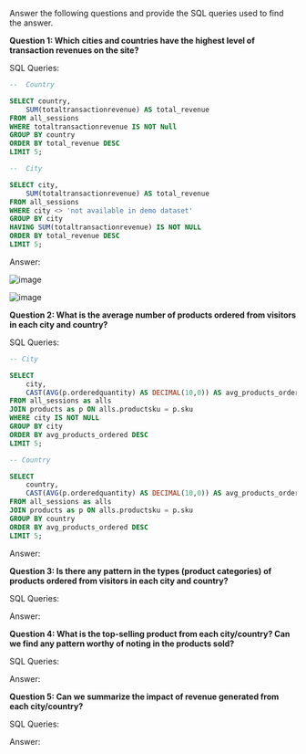 Answer the following questions and provide the SQL queries used to find the answer.

    
**Question 1: Which cities and countries have the highest level of transaction revenues on the site?**


SQL Queries: 
```SQL
--  Country

SELECT country, 
    SUM(totaltransactionrevenue) AS total_revenue
FROM all_sessions
WHERE totaltransactionrevenue IS NOT Null
GROUP BY country
ORDER BY total_revenue DESC
LIMIT 5;
```
```SQL
--  City

SELECT city, 
    SUM(totaltransactionrevenue) AS total_revenue
FROM all_sessions
WHERE city <> 'not available in demo dataset'
GROUP BY city
HAVING SUM(totaltransactionrevenue) IS NOT NULL
ORDER BY total_revenue DESC
LIMIT 5;
```



Answer:

![image](https://github.com/rlmrezende/SQL-Project/assets/128871261/839a384f-6538-431e-b66d-c95e8c4e971d)


![image](https://github.com/rlmrezende/SQL-Project/assets/128871261/4deb225a-0ee5-4b07-bd5b-2fa2b344c413)


**Question 2: What is the average number of products ordered from visitors in each city and country?**


SQL Queries:
````SQL
-- City

SELECT 
	city,
	CAST(AVG(p.orderedquantity) AS DECIMAL(10,0)) AS avg_products_ordered
FROM all_sessions as alls
JOIN products as p ON alls.productsku = p.sku
WHERE city IS NOT NULL
GROUP BY city
ORDER BY avg_products_ordered DESC
LIMIT 5;
````
````SQL
-- Country

SELECT 
	country,
	CAST(AVG(p.orderedquantity) AS DECIMAL(10,0)) AS avg_products_ordered
FROM all_sessions as alls
JOIN products as p ON alls.productsku = p.sku
GROUP BY country
ORDER BY avg_products_ordered DESC
LIMIT 5;
````

Answer:





**Question 3: Is there any pattern in the types (product categories) of products ordered from visitors in each city and country?**


SQL Queries:



Answer:





**Question 4: What is the top-selling product from each city/country? Can we find any pattern worthy of noting in the products sold?**


SQL Queries:



Answer:





**Question 5: Can we summarize the impact of revenue generated from each city/country?**

SQL Queries:



Answer:







